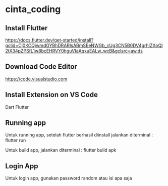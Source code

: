 # cinta_coding

## Install Flutter
https://docs.flutter.dev/get-started/install?gclid=Cj0KCQjwmdGYBhDRARIsABmSEeNWGb_cUg3CN5B0DV4grhIZXoQI2tX34pZPSfL1w8bcEHRVY0hguVIaAqxuEALw_wcB&gclsrc=aw.ds

## Download Code Editor
https://code.visualstudio.com

## Install Extension on VS Code
Dart
Flutter

## Running app
Untuk running app, setelah flutter berhasil diinstall
jalankan diterminal :
flutter run

Untuk build app, jalankan diterminal :
flutter build apk

## Login App
Untuk login app, gunakan password random atau isi apa saja